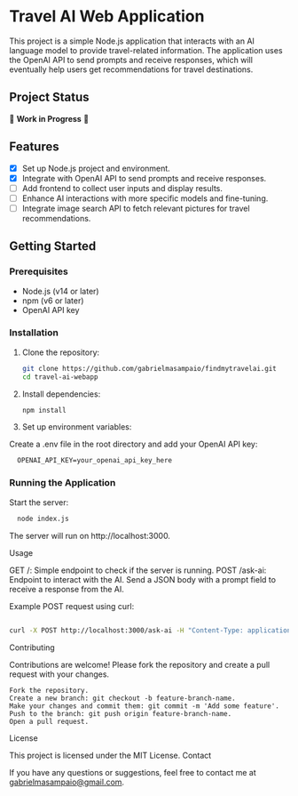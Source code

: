 # Travel AI Web Application

This project is a simple Node.js application that interacts with an AI language model to provide travel-related information. The application uses the OpenAI API to send prompts and receive responses, which will eventually help users get recommendations for travel destinations.

## Project Status

🚧 **Work in Progress** 🚧

## Features

- [x] Set up Node.js project and environment.
- [x] Integrate with OpenAI API to send prompts and receive responses.
- [ ] Add frontend to collect user inputs and display results.
- [ ] Enhance AI interactions with more specific models and fine-tuning.
- [ ] Integrate image search API to fetch relevant pictures for travel recommendations.

## Getting Started

### Prerequisites

- Node.js (v14 or later)
- npm (v6 or later)
- OpenAI API key

### Installation

1. Clone the repository:

   ```bash
   git clone https://github.com/gabrielmasampaio/findmytravelai.git
   cd travel-ai-webapp
   ```

2. Install dependencies:

    ```bash
    npm install
    ```
    
3. Set up environment variables:

Create a .env file in the root directory and add your OpenAI API key:

  ```env
    OPENAI_API_KEY=your_openai_api_key_here
  ```

### Running the Application

Start the server:

  ```bash
    node index.js
  ```

  The server will run on http://localhost:3000.

Usage

  GET /: Simple endpoint to check if the server is running.
  POST /ask-ai: Endpoint to interact with the AI. Send a JSON body with a prompt field to receive a response from the AI.

Example POST request using curl:

```bash

curl -X POST http://localhost:3000/ask-ai -H "Content-Type: application/json" -d '{"prompt": "Tell me about beautiful places to visit in Bali."}'
```

Contributing

Contributions are welcome! Please fork the repository and create a pull request with your changes.

    Fork the repository.
    Create a new branch: git checkout -b feature-branch-name.
    Make your changes and commit them: git commit -m 'Add some feature'.
    Push to the branch: git push origin feature-branch-name.
    Open a pull request.

License

This project is licensed under the MIT License.
Contact

If you have any questions or suggestions, feel free to contact me at gabrielmasampaio@gmail.com.
